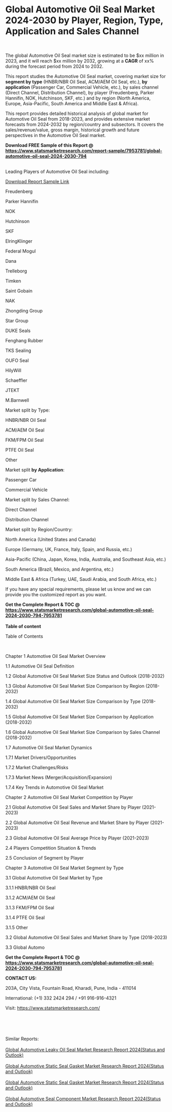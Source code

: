 <h1>Global Automotive Oil Seal Market 2024-2030 by Player, Region, Type, Application and Sales Channel</h1><br/><p>The global Automotive Oil Seal market size is estimated to be $xx million in 2023, and it will reach $xx million by 2032, growing at a <strong>CAGR</strong> of xx% during the forecast period from 2024 to 2032.</p><p>
 
 This report studies the Automotive Oil Seal market, covering market size for <strong>segment by type</strong> (HNBR/NBR Oil Seal, ACM/AEM Oil Seal, etc.), <strong>by application</strong> (Passenger Car, Commercial Vehicle, etc.), by sales channel (Direct Channel, Distribution Channel), by player (Freudenberg, Parker Hannifin, NOK, Hutchinson, SKF, etc.) and by region (North America, Europe, Asia-Pacific, South America and Middle East & Africa).</p><p>
 
 This report provides detailed historical analysis of global market for Automotive Oil Seal from 2018-2023, and provides extensive market forecasts from 2024-2032 by region/country and subsectors. It covers the sales/revenue/value, gross margin, historical growth and future perspectives in the Automotive Oil Seal market.</p><div><b>Download FREE Sample of this Report @ <a href="https://www.statsmarketresearch.com/download-free-sample/7953781/global-automotive-oil-seal-2024-2030-794">https://www.statsmarketresearch.com/report-sample/7953781/global-automotive-oil-seal-2024-2030-794</a></b></div><br><p>
 
 Leading Players of Automotive Oil Seal including:</p><p><a href="https://www.statsmarketresearch.com/download-free-sample/7953781/global-automotive-oil-seal-2024-2030-794">Download Report Sample Link</a></p><p>Freudenberg</p><p>Parker Hannifin</p><p>NOK</p><p>Hutchinson</p><p>SKF</p><p>ElringKlinger</p><p>Federal Mogul</p><p>Dana</p><p>Trelleborg</p><p>Timken</p><p>Saint Gobain</p><p>NAK</p><p>Zhongding Group</p><p>Star Group</p><p>DUKE Seals</p><p>Fenghang Rubber</p><p>TKS Sealing</p><p>OUFO Seal</p><p>HilyWill</p><p>Schaeffler</p><p>JTEKT</p><p>M.Barnwell</p><p>
 
 Market split by Type:</p><p>HNBR/NBR Oil Seal</p><p>ACM/AEM Oil Seal</p><p>FKM/FPM Oil Seal</p><p>PTFE Oil Seal</p><p>Other</p><p>
 
 Market split <strong>by Application</strong>:</p><p>Passenger Car</p><p>Commercial Vehicle</p><p>
 
 Market split by Sales Channel:</p><p>Direct Channel</p><p>Distribution Channel</p><p>
 
 Market split by Region/Country:</p><p>North America (United States and Canada)</p><p>Europe (Germany, UK, France, Italy, Spain, and Russia, etc.)</p><p>Asia-Pacific (China, Japan, Korea, India, Australia, and Southeast Asia, etc.)</p><p>South America (Brazil, Mexico, and Argentina, etc.)</p><p>Middle East & Africa (Turkey, UAE, Saudi Arabia, and South Africa, etc.)</p><p>
 
 If you have any special requirements, please let us know and we can provide you the customized report as you want.</p><div><b>Get the Complete Report & TOC @ <a href="https://www.statsmarketresearch.com/global-automotive-oil-seal-2024-2030-794-7953781">https://www.statsmarketresearch.com/global-automotive-oil-seal-2024-2030-794-7953781</a></b></div><br><b>Table of content</b><p>Table of Contents<br />
 
 <br />
 
 Chapter 1 Automotive Oil Seal Market Overview<br />
 
  1.1 Automotive Oil Seal Definition<br />
 
  1.2 Global Automotive Oil Seal Market Size Status and Outlook (2018-2032)<br />
 
  1.3 Global Automotive Oil Seal Market Size Comparison by Region (2018-2032)<br />
 
  1.4 Global Automotive Oil Seal Market Size Comparison by Type (2018-2032)<br />
 
  1.5 Global Automotive Oil Seal Market Size Comparison by Application (2018-2032)<br />
 
  1.6 Global Automotive Oil Seal Market Size Comparison by Sales Channel (2018-2032)<br />
 
  1.7 Automotive Oil Seal Market Dynamics<br />
 
  1.7.1 Market Drivers/Opportunities<br />
 
  1.7.2 Market Challenges/Risks<br />
 
  1.7.3 Market News (Merger/Acquisition/Expansion)<br />
 
  1.7.4 Key Trends in Automotive Oil Seal Market<br />
 
 Chapter 2 Automotive Oil Seal Market Competition by Player<br />
 
  2.1 Global Automotive Oil Seal Sales and Market Share by Player (2021-2023)<br />
 
  2.2 Global Automotive Oil Seal Revenue and Market Share by Player (2021-2023)<br />
 
  2.3 Global Automotive Oil Seal Average Price by Player (2021-2023)<br />
 
  2.4 Players Competition Situation & Trends<br />
 
  2.5 Conclusion of Segment by Player<br />
 
 Chapter 3 Automotive Oil Seal Market Segment by Type<br />
 
  3.1 Global Automotive Oil Seal Market by Type<br />
 
  3.1.1 HNBR/NBR Oil Seal<br />
 
  3.1.2 ACM/AEM Oil Seal<br />
 
  3.1.3 FKM/FPM Oil Seal<br />
 
  3.1.4 PTFE Oil Seal<br />
 
  3.1.5 Other<br />
 
  3.2 Global Automotive Oil Seal Sales and Market Share by Type (2018-2023)<br />
 
  3.3 Global Automo<br><div><b>Get the Complete Report & TOC @ <a href="https://www.statsmarketresearch.com/global-automotive-oil-seal-2024-2030-794-7953781">https://www.statsmarketresearch.com/global-automotive-oil-seal-2024-2030-794-7953781</a></b></div></p>
 
 <b>CONTACT US:</b><br>
 
 203A, City Vista, Fountain Road, Kharadi, Pune, India - 411014 <br>
 
 International: (+1) 332 2424 294 / +91 916-916-4321<br>
 
 Visit: <a href="https://www.statsmarketresearch.com/">https://www.statsmarketresearch.com/</a>
 
 <br>
 
 <br><br>Similar Reports: <br><br><a href="https://www.statsmarketresearch.com/global-automotive-leaky-oil-seal-2024-710-8001920">Global Automotive Leaky Oil Seal Market Research Report 2024(Status and Outlook)</a><br><br><a href="https://www.statsmarketresearch.com/global-automotive-static-seal-gasket-2024-570-7998140">Global Automotive Static Seal Gasket Market Research Report 2024(Status and Outlook)</a><br><br><a href="https://www.statsmarketresearch.com/global-automotive-static-seal-gasket-2024-641-7998141">Global Automotive Static Seal Gasket Market Research Report 2024(Status and Outlook)</a><br><br><a href="https://www.statsmarketresearch.com/global-automotive-seal-component-2024-781-7982764">Global Automotive Seal Component Market Research Report 2024(Status and Outlook)</a><br><br>